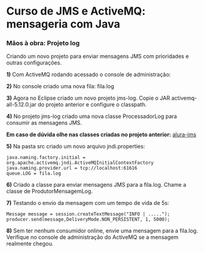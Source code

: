# Curso de JMS e ActiveMQ: mensageria com Java

### Mãos à obra: Projeto log

Criando um novo projeto para enviar mensagens JMS com prioridades e outras configurações.

**1)** Com ActiveMQ rodando acessado o console de administração:

**2)** No console criado uma nova fila: fila.log

**3)** Agora no Eclipse criado um novo projeto jms-log. Copie o JAR activemq-all-5.12.0.jar do projeto anterior e configure o classpath.

**4)** No projeto jms-log criado uma nova classe ProcessadorLog para consumir as mensagens JMS.

**Em caso de dúvida olhe nas classes criadas no projeto anterior:** [alura-jms](https://github.com/jrmoreiram/alura-jms)

**5)** Na pasta src criado um novo arquivo jndi.properties:
```
java.naming.factory.initial = org.apache.activemq.jndi.ActiveMQInitialContextFactory
java.naming.provider.url = tcp://localhost:61616
queue.LOG = fila.log
```

**6)** Criado a classe para enviar mensagens JMS para a fila.log. Chame a classe de ProdutorMensagemLog.

**7)** Testando o envio da mensagem com um tempo de vida de 5s:
```
Message message = session.createTextMessage("INFO | .....");
producer.send(message,DeliveryMode.NON_PERSISTENT, 1, 5000);
```

**8)** Sem ter nenhum consumidor online, envie uma mensagem para a fila.log. Verifique no console de administração do ActiveMQ se a mensagem realmente chegou.
